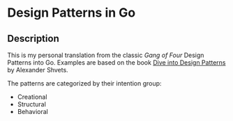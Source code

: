 # Design Patterns in Go

## Description
This is my personal translation from the classic *Gang of Four* Design Patterns into Go. Examples are based on the book [Dive into Design Patterns][book] by Alexander Shvets.

The patterns are categorized by their intention group:
- Creational
- Structural
- Behavioral

[book]: https://refactoring.guru/design-patterns/book
